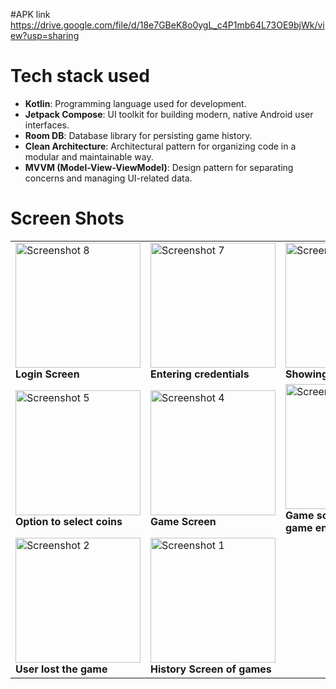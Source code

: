 #APK link
https://drive.google.com/file/d/18e7GBeK8o0ygL_c4P1mb64L73OE9bjWk/view?usp=sharing

# Tech stack used
- **Kotlin**: Programming language used for development.
- **Jetpack Compose**: UI toolkit for building modern, native Android user interfaces.
- **Room DB**: Database library for persisting game history.
- **Clean Architecture**: Architectural pattern for organizing code in a modular and maintainable way.
- **MVVM (Model-View-ViewModel)**: Design pattern for separating concerns and managing UI-related data.

# Screen Shots
<table>
  <tr>
    <td>
      <img src="https://github.com/user-attachments/assets/70369ec8-8c40-4bde-90db-e68809994195" alt="Screenshot 8" width="200" />
      <br>
      <b>Login Screen</b>
    </td>
    <td>
      <img src="https://github.com/user-attachments/assets/93e05f39-5ce9-455f-b0fa-3d547696a7b1" alt="Screenshot 7" width="200" />
      <br>
      <b>Entering credentials</b>
    </td>
    <td>
      <img src="https://github.com/user-attachments/assets/a330d6a6-f4b3-4016-8c07-fe787548dc2f" alt="Screenshot 6" width="200" />
      <br>
      <b>Showing game rule</b>
    </td>
  </tr>
  <tr>
    <td>
      <img src="https://github.com/user-attachments/assets/534de2b2-ad7a-4169-b458-fc377176e5e0" alt="Screenshot 5" width="200" />
      <br>
      <b>Option to select coins</b>
    </td>
    <td>
      <img src="https://github.com/user-attachments/assets/b3bcaa6c-35b5-4a35-9664-72a50c7ac519" alt="Screenshot 4" width="200" />
      <br>
      <b>Game Screen</b>
    </td>
    <td>
      <img src="https://github.com/user-attachments/assets/155b554d-31df-4d57-99a3-a77ccee14082" alt="Screenshot 3" width="200" />
      <br>
      <b>Game screen before game ends</b>
    </td>
  </tr>
  <tr>
    <td>
      <img src="https://github.com/user-attachments/assets/e2fb6e5c-d998-43b2-bb6d-cb360267654e" alt="Screenshot 2" width="200" />
      <br>
      <b>User lost the game</b>
    </td>
    <td>
      <img src="https://github.com/user-attachments/assets/103ec59e-33bc-4041-9097-29bd270dbc7f" alt="Screenshot 1" width="200" />
      <br>
      <b>History Screen of games</b>
    </td>
    <td></td>
  </tr>
</table>



